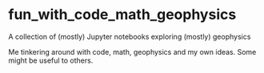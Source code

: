 # fun_with_code_math_geophysics
A collection of (mostly) Jupyter notebooks exploring (mostly) geophysics

Me tinkering around with code, math, geophysics and my own ideas. Some might be useful to others.
